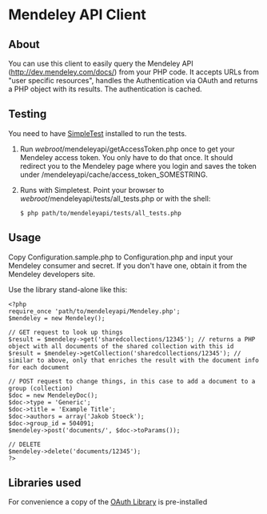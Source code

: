 # Mendeley API Client

## About

You can use this client to easily query the Mendeley API (http://dev.mendeley.com/docs/) from your PHP code.
It accepts URLs from "user specific resources", handles the Authentication via OAuth and returns a PHP object with its results. The authentication is cached.

## Testing

You need to have [SimpleTest][2] installed to run the tests.

1. Run _webroot_/mendeleyapi/getAccessToken.php once to get your Mendeley access token. You only have to do that once. It should redirect you to the Mendeley page where you login and saves the token under /mendeleyapi/cache/access_token_SOMESTRING.
2. Runs with Simpletest. Point your browser to _webroot_/mendeleyapi/tests/all_tests.php or with the shell:

    `$ php path/to/mendeleyapi/tests/all_tests.php`

## Usage

Copy Configuration.sample.php to Configuration.php and input your Mendeley consumer and secret. If you don't have one, obtain it from the Mendeley developers site.

Use the library stand-alone like this:

    <?php
    require_once 'path/to/mendeleyapi/Mendeley.php';
    $mendeley = new Mendeley();
    
    // GET request to look up things
    $result = $mendeley->get('sharedcollections/12345'); // returns a PHP object with all documents of the shared collection with this id
    $result = $mendeley->getCollection('sharedcollections/12345'); // similar to above, only that enriches the result with the document info for each document
    
    // POST request to change things, in this case to add a document to a group (collection)
    $doc = new MendeleyDoc();
    $doc->type = 'Generic';
    $doc->title = 'Example Title';
    $doc->authors = array('Jakob Stoeck');
    $doc->group_id = 504091;
    $mendeley->post('documents/', $doc->toParams());
    
    // DELETE
    $mendeley->delete('documents/12345');
    ?>

## Libraries used

For convenience a copy of the [OAuth Library][1] is pre-installed

[1]: http://code.google.com/p/oauth/
[2]: http://www.simpletest.org/
